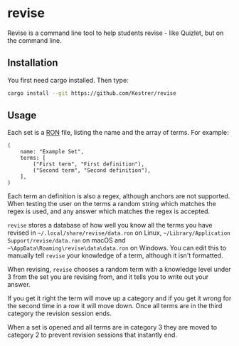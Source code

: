 # revise

Revise is a command line tool to help students revise - like Quizlet, but on the command line.

## Installation

You first need cargo installed. Then type:
```sh
cargo install --git https://github.com/Kestrer/revise
```

## Usage

Each set is a [RON](https://github.com/ron-rs/ron) file, listing the name and the array of terms.
For example:
```ron
(
	name: "Example Set",
	terms: [
		("First term", "First definition"),
		("Second term", "Second definition"),
	],
)
```

Each term an definition is also a regex, although anchors are not supported. When testing the user
on the terms a random string which matches the regex is used, and any answer which matches the regex
is accepted.

`revise` stores a database of how well you know all the terms you have revised in
`~/.local/share/revise/data.ron` on Linux, `~/Library/Application Support/revise/data.ron` on macOS
and `~\AppData\Roaming\revise\data\data.ron` on Windows. You can edit this to manually tell `revise`
your knowledge of a term, although it isn't formatted.

When revising, `revise` chooses a random term with a knowledge level under 3 from the set you are
revising from, and it tells you to write out your answer.

If you get it right the term will move up a category and if you get it wrong for the second time in
a row it will move down. Once all terms are in the third category the revision session ends.

When a set is opened and all terms are in category 3 they are moved to category 2 to prevent
revision sessions that instantly end.
